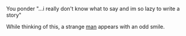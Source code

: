 You ponder "...i really don't know what to say and im so lazy to write a story"

While thinking of this, a strange [man](..\valarmorghulis\valarmorghulis.md) appears with an odd smile.
